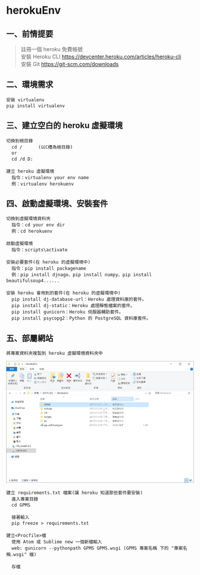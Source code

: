 # herokuEnv

## 一、前情提要
> 註冊一個 heroku 免費帳號
<br/>安裝 Heroku CLI
https://devcenter.heroku.com/articles/heroku-cli<br>
>安裝 Git
>https://git-scm.com/downloads
    
## 二、環境需求
    安裝 virtualenv 
    pip install virtualenv

## 三、建立空白的 heroku 虛擬環境
    切換到根目錄
      cd /      (以C槽為根目錄)
      or 
      cd /d D:
    
    建立 heroku 虛擬環境
      指令：virtualenv your env name
      例：virtualenv herokuenv
    
## 四、啟動虛擬環境、安裝套件
    切換到虛擬環境資料夾
      指令：cd your env dir
      例：cd herokuenv
    
    啟動虛擬環境
      指令：scripts\activate
      
    安裝必要套件(在 heroku 的虛擬環境中)
      指令：pip install packagename
      例：pip install djnago、pip install numpy、pip install beautifulsoup4......
    
    安裝 heroku 會用到的套件(在 heroku 的虛擬環境中)
      pip install dj-database-url：Heroku 處理資料庫的套件。
      pip install dj-static：Heroku 處理靜態檔案的套件。
      pip install gunicorn：Heroku 伺服器輔助套件。
      pip install psycopg2：Python 的 PostgreSQL 資料庫套件。
      
## 五、部屬網站
    將專案資料夾複製到 heroku 虛擬環境資料夾中
   ![image](https://github.com/maydayXi/herokuEnv/blob/master/herokuenv_dir.PNG)
    
    建立 requirements.txt 檔案(讓 heroku 知道那些套件要安裝)
      進入專案目錄
      cd GPMS
      
      接著輸入
      pip freeze > requirements.txt
      
    建立<Procfile>檔
      使用 Atom 或 Sublime new 一個新檔輸入
      web: gunicorn --pythonpath GPMS GPMS.wsgi (GPMS 專案名稱 下的 "專案名稱.wsgi" 檔)
      
      存檔
      
